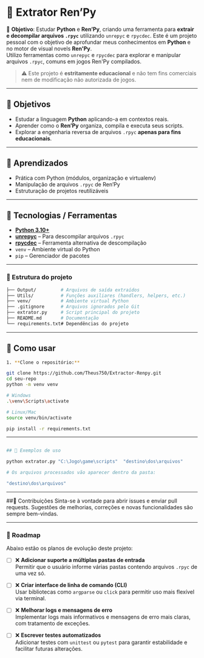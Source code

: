 # 🐍 Extrator Ren’Py

📌 **Objetivo**: Estudar **Python** e **Ren’Py**, criando uma ferramenta para **extrair e decompilar arquivos `.rpyc`** utilizando `unrepyc` e `rpycdec`. 
Este é um projeto pessoal com o objetivo de aprofundar meus conhecimentos em **Python** e no motor de visual novels **Ren'Py**.  
Utilizo ferramentas como `unrepyc` e `rpycdec` para explorar e manipular arquivos `.rpyc`, comuns em jogos Ren'Py compilados. 

> ⚠️ Este projeto é **estritamente educacional** e não tem fins comerciais nem de modificação não autorizada de jogos.

---

## 🎯 Objetivos
- Estudar a linguagem **Python** aplicando-a em contextos reais.  
- Aprender como o **Ren’Py** organiza, compila e executa seus scripts.  
- Explorar a engenharia reversa de arquivos `.rpyc` **apenas para fins educacionais**.  

---

## 📖 Aprendizados
- Prática com Python (módulos, organização e virtualenv)  
- Manipulação de arquivos `.rpyc` de Ren’Py  
- Estruturação de projetos reutilizáveis  

---

## 🧰 Tecnologias / Ferramentas
- **[Python 3.10+](https://www.python.org/)**  
- **[unrepyc](https://github.com/CensoredUsername/unrpyc)** – Para descompilar arquivos `.rpyc`  
- **[rpycdec](https://github.com/Shizmob/rpyc)** – Ferramenta alternativa de descompilação  
- `venv` – Ambiente virtual do Python  
- `pip` – Gerenciador de pacotes  

---

### 📁 Estrutura do projeto

```bash
├── Output/         # Arquivos de saída extraídos
├── Utils/          # Funções auxiliares (handlers, helpers, etc.)
├── venv/           # Ambiente virtual Python
├── .gitignore      # Arquivos ignorados pelo Git
├── extrator.py     # Script principal do projeto
├── README.md       # Documentação
└── requirements.txt# Dependências do projeto
```

---


## 🚀 Como usar

```bash
1. **Clone o repositório:**

git clone https://github.com/Theus750/Extractor-Renpy.git
cd seu-repo
python -m venv venv

# Windows
.\venv\Scripts\activate

# Linux/Mac
source venv/bin/activate

pip install -r requirements.txt
```

---

```bash

## 🧪 Exemplos de uso

python extrator.py "C:\Jogo\game\scripts"  "destino\dos\arquivos"      

# Os arquivos processados vão aparecer dentro da pasta:

"destino\dos\arquivos"

```

---

##🤝 Contribuições
Sinta-se à vontade para abrir issues e enviar pull requests.
Sugestões de melhorias, correções e novas funcionalidades são sempre bem-vindas.

---

### 📌 Roadmap

Abaixo estão os planos de evolução deste projeto:

- [ ] ❌ **Adicionar suporte a múltiplas pastas de entrada**  
  Permitir que o usuário informe várias pastas contendo arquivos `.rpyc` de uma vez só.

- [ ] ❌ **Criar interface de linha de comando (CLI)**  
  Usar bibliotecas como `argparse` ou `click` para permitir uso mais flexível via terminal.

- [ ] ❌ **Melhorar logs e mensagens de erro**  
  Implementar logs mais informativos e mensagens de erro mais claras, com tratamento de exceções.

- [ ] ❌ **Escrever testes automatizados**  
  Adicionar testes com `unittest` ou `pytest` para garantir estabilidade e facilitar futuras alterações.


